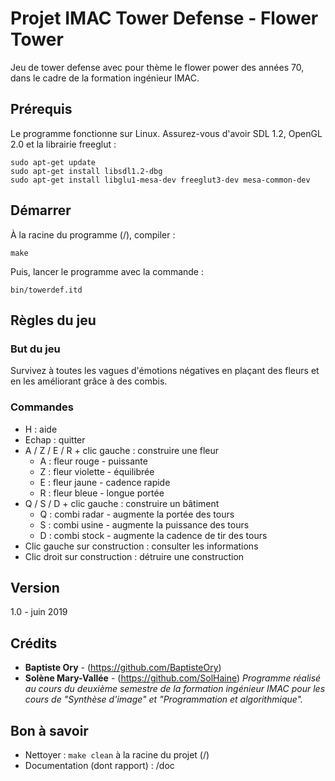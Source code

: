 # Projet IMAC Tower Defense - Flower Tower

Jeu de tower defense avec pour thème le flower power des années 70, dans le cadre de la formation ingénieur IMAC.

## Prérequis

Le programme fonctionne sur Linux.
Assurez-vous d'avoir SDL 1.2, OpenGL 2.0 et la librairie freeglut :

```
sudo apt-get update
sudo apt-get install libsdl1.2-dbg
sudo apt-get install libglu1-mesa-dev freeglut3-dev mesa-common-dev
```

## Démarrer

À la racine du programme (/), compiler :

```
make
```

Puis, lancer le programme avec la commande :

```
bin/towerdef.itd
```

## Règles du jeu

### But du jeu

Survivez à toutes les vagues d'émotions négatives en plaçant des fleurs et en les améliorant grâce à des combis.

### Commandes

* H : aide
* Echap : quitter
* A / Z / E / R + clic gauche : construire une fleur
	* A : fleur rouge - puissante
	* Z : fleur violette - équilibrée
	* E : fleur jaune - cadence rapide
	* R : fleur bleue - longue portée
* Q / S / D + clic gauche : construire un bâtiment
	* Q : combi radar - augmente la portée des tours
	* S : combi usine - augmente la puissance des tours
	* D : combi stock - augmente la cadence de tir des tours
* Clic gauche sur construction : consulter les informations
* Clic droit sur construction : détruire une construction

## Version

1.0 - juin 2019

## Crédits

* **Baptiste Ory** - (https://github.com/BaptisteOry)
* **Solène Mary-Vallée** - (https://github.com/SolHaine)
*Programme réalisé au cours du deuxième semestre de la formation ingénieur IMAC pour les cours de "Synthèse d'image" et "Programmation et algorithmique".*

## Bon à savoir

* Nettoyer : ```make clean``` à la racine du projet (/)
* Documentation (dont rapport) : /doc
